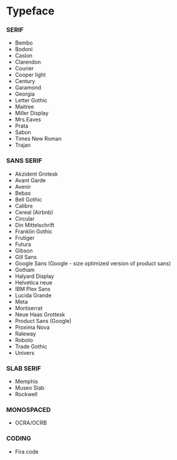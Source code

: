 

# Typeface

### SERIF
* Bembo
* Bodoni
* Caslon
* Clarendon
* Courier
* Cooper light
* Century
* Garamond
* Georgia
* Letter Gothic
* Maitree
* Miller Display
* Mrs.Eaves
* Prata
* Sabon
* Times New Roman
* Trajan

### SANS SERIF

* Akzident Grotesk
* Avant Garde
* Avenir
* Bebas
* Bell Gothic
* Calibre
* Cereal (Airbnb)
* Circular
* Din Mittelschrift
* Franklin Gothic
* Frutiger
* Futura
* Gibson
* Gill Sans
* Google Sans (Google - size optimized version of product sans)
* Gotham
* Halyard Display
* Helvetica neue
* IBM Plex Sans
* Lucida Grande
* Meta
* Montserrat
* Neue Haas Grottesk
* Product Sans (Google)
* Proxima Nova
* Raleway
* Roboto
* Trade Gothic
* Univers

### SLAB SERIF

* Memphis
* Museo Slab
* Rockwell


### MONOSPACED

* OCRA/OCRB


### CODING

* Fira code


